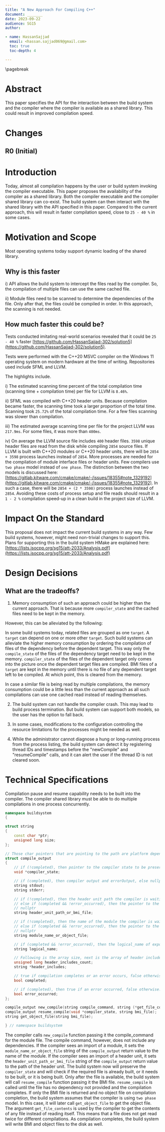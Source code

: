 ```yaml
---
title: "A New Approach For Compiling C++"
document: _______
date: 2023-09-22
audience: SG15
author:

- name: HassanSajjad
  email: <hassan.sajjad069@gmail.com>
  toc: true
  toc-depth: 4

---
```


\pagebreak

# Abstract

This paper specifies the API for the interaction between the build system
and the compiler where the compiler is available as a shared library.
This could result in improved compilation speed.

# Changes

## R0 (Initial)

# Introduction

Today, almost all compilation happens by the user or build system invoking the
compiler executable.
This paper proposes the availability of the compiler as a shared library.
Both the compiler executable and the compiler shared library can co-exist.
The build system can then interact with the shared library with the API specified
in this paper.
Compared to the current approach, this will result in faster compilation speed,
close to ```25 - 40 %``` in some cases.

# Motivation and Scope

Most operating systems today support dynamic loading of the shared library.

## Why is this faster

i) API allows the build system to intercept the files read by the compiler.
So, the compilation of multiple files can use the same cached file.

ii) Module files need to be scanned to determine the dependencies of the file.
Only after that, the files could be compiled in order.
In this approach, the scanning is not needed.

## How much faster this could be?

Tests conducted imitating real-world scenarios revealed that it could be ```25 - 40 %``` faster
[https://github.com/HassanSajjad-302/solution5](https://github.com/HassanSajjad-302/solution5).

Tests were performed with the C++20 MSVC compiler on the Windows 11 operating system on modern
hardware at the time of writing.
Repositories used include SFML and LLVM.

The highlights include.

i) The estimated scanning time percent of the total compilation time
(scanning time + compilation time) per file for LLVM is ```8.46%```.

ii) SFML was compiled with C++20 header units.
Because compilation became faster, the scanning time took a larger proportion of the total time.
Scanning took ```25.72%``` of the total compilation time.
For a few files scanning was slower than compilation.

iii) The estimated average scanning time per file for the project LLVM was ```217.9ms```.
For some files, it was more than ```400ms```.

iv) On average the LLVM source file includes ```400``` header files.
```3598``` unique header files are read from the disk while compiling ```2854```
source files.
If LLVM is built with C++20 modules or C++20 header units,
there will be ```2854 + 3598``` process launches instead of ```2854```.
More processes are needed for the compilation of module interface files or header units.
Few compilers use ```two phase``` model instead of ```one phase```.
The distinction between the two models is discussed here:
[https://gitlab.kitware.com/cmake/cmake/-/issues/18355#note_1329192](https://gitlab.kitware.com/cmake/cmake/-/issues/18355#note_1329192).
In such a case, there will be ```2854 + (2 * 3598)``` process launches
instead of ```2854```.
Avoiding these costs of process setup and file reads should result in a ```1 - 2 %```
compilation speed-up in a clean build in the project size of LLVM.

# Impact On the Standard

This proposal does not impact the current build systems in any way.
Few build systems, however, might need non-trivial changes to support this.
Plans for supporting this in the build system HMake are explained here:
[https://lists.isocpp.org/sg15/att-2033/Analysis.pdf](https://lists.isocpp.org/sg15/att-2033/Analysis.pdf)

# Design Decisions

## What are the tradeoffs?

1) Memory consumption of such an approach could be higher than the current approach.
That is because more ```compiler_state``` and the cached files need to be kept in the memory.

However, this can be alleviated by the following:

In some build systems today, related files are grouped as one ```target```.
A ```target``` can depend on one or more other ```target```.
Such build systems can alleviate the higher memory consumption by ordering the
compilation of files of the dependency before the dependent target.
This way only the ```compile_state``` of the files of the dependency target need to be kept
in the memory.
```compiler_state``` of the files of the dependent target only comes into the picture once
the dependent target files are compiled.
BMI files of a ```target``` are kept in the memory until there is no file of any dependent
target left to be compiled. At which point, this is cleared from the memory.

In case a similar file is being read by multiple compilations,
the memory consumption could be a little less than the current approach
as all such compilations can use one cached read instead of reading themselves.

2) The build system can not handle the compiler crash.
This may lead to build process termination.
But build system can support both models, so the user has the option to fall back.

3) In some cases, modifications to the configuration controlling the resource limitations for the processes might be needed as well.

4) While the administrator cannot diagnose a hung or long-running process from the process listing, 
the build system can detect it by registering thread IDs and timestamps before the "newCompile" and
"resumeCompile" calls, and it can alert the user if the thread ID is not cleared soon.


# Technical Specifications

Compilation pause and resume capability needs to be built into the compiler.
The compiler shared library must be able to do multiple compilations in one process concurrently.

```cpp
namespace buildsystem
{

struct string
{
    const char *ptr;
    unsigned long size;
};

// Those char pointers that are pointing to the path are platform dependent i.e. whcar_t* in-case of Windows
struct compile_output
{
    // if (!completed), then pointer to the compiler state to be preserved by the build system, else nullptr
    void *compiler_state;

    // if (completed), then compiler output and errorOutput, else nullptr
    string stdout;
    string stderr;

    // if (!completed), then the header unit path the compiler is waiting on if any,
    // else if (completed && !error_occurred), then the pointer to the returned bmi_file if any, else
    // nullptr
    string header_unit_path_or_bmi_file;

    // if (!completed), then the name of the module the compiler is waiting on if any,
    // else if (completed && !error_occurred), then the pointer to the returned objectFile if any, else
    // nullptr
    string module_name_or_object_file;

    // if (completed && !error_occurred), then the logical_name of exported module if any.
    string logical_name;

    // Following is the array size, next is the array of header includes.
    unsigned long header_includes_count;
    string *header_includes;

    // true if compilation completes or an error occurs, false otherwise
    bool completed;

    // if (completed), then true if an error occurred, false otherwise.
    bool error_occurred;
};

compile_output new_compile(string compile_command, string (*get_file_contents)(string file_path));
compile_output resume_compile(void *compiler_state, string bmi_file);
string get_object_file(string bmi_file);

} // namespace buildsystem
```

The compiler calls ```new_compile``` function passing it the
compile_command for the module file.
The compile command, however, does not include any dependencies.
If the compiler sees an import of a module, it sets the ```module_name_or_object_file``` string
of the ```compile_output``` return value to the name of the module.
If the compiler sees an import of a header unit, it sets the ```header_unit_path_or_bmi_file``` string
of the ```compile_output``` return value to the path of the header unit.
The build system now will preserve the ```compiler_state``` and
will check if the required file is already built, or it needs to be built, or it is being built.
Only after the file is available,
the build system will call ```resume_compile``` function passing it the BMI file.
```resume_compile``` is called until the file has no dependency not provided and the compilation
completes.
If only the BMI file is returned and no object file on compilation completion,
the build system assumes that the compiler is using ```two phase``` model.
In this case, it will later call ```get_object_file``` to get the object file.
The argument ```get_file_contents``` is used by the compiler to get the contents of any file
instead of reading itself.
This means that a file does not get read twice for different compilations.
As compilation completes, the build system will write BMI and object files to the disk as well.
